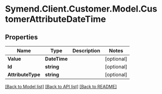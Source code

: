 # Symend.Client.Customer.Model.CustomerAttributeDateTime

## Properties

Name | Type | Description | Notes
------------ | ------------- | ------------- | -------------
**Value** | **DateTime** |  | [optional] 
**Id** | **string** |  | [optional] 
**AttributeType** | **string** |  | [optional] 

[[Back to Model list]](../README.md#documentation-for-models) [[Back to API list]](../README.md#documentation-for-api-endpoints) [[Back to README]](../README.md)

